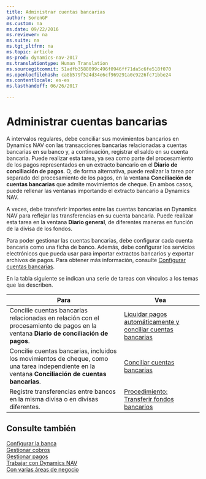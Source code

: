 ```yaml
---
title: Administrar cuentas bancarias
author: SorenGP
ms.custom: na
ms.date: 09/22/2016
ms.reviewer: na
ms.suite: na
ms.tgt_pltfrm: na
ms.topic: article
ms-prod: dynamics-nav-2017
ms.translationtype: Human Translation
ms.sourcegitcommit: 51adfb3588099c496f0946ff71da5c6fe518f070
ms.openlocfilehash: ca8b579f524d34e6cf969291a0c9226fc71bbe24
ms.contentlocale: es-es
ms.lasthandoff: 06/26/2017

---
```


# <a name="manage-bank-accounts"></a>Administrar cuentas bancarias
A intervalos regulares, debe conciliar sus movimientos bancarios en Dynamics NAV con las transacciones bancarias relacionadas a cuentas bancarias en su banco y, a continuación, registrar el saldo en su cuenta bancaria. Puede realizar esta tarea, ya sea como parte del procesamiento de los pagos representados en un extracto bancario en el **Diario de conciliación de pagos**. O, de forma alternativa, puede realizar la tarea por separado del procesamiento de los pagos, en la ventana **Conciliación de cuentas bancarias** que admite movimientos de cheque. En ambos casos, puede rellenar las ventanas importando el extracto bancario a Dynamics NAV.

A veces, debe transferir importes entre las cuentas bancarias en Dynamics NAV para reflejar las transferencias en su cuenta bancaria. Puede realizar esta tarea en la ventana **Diario general**, de diferentes maneras en función de la divisa de los fondos.

Para poder gestionar las cuentas bancarias, debe configurar cada cuenta bancaria como una ficha de banco. Además, debe configurar los servicios electrónicos que pueda usar para importar extractos bancarios y exportar archivos de pagos. Para obtener más información, consulte [Configurar cuentas bancarias](bank-setup-banking.md).

En la tabla siguiente se indican una serie de tareas con vínculos a los temas que las describen.

|Para |Vea |
|---|----|
|Concilie cuentas bancarias relacionadas en relación con el procesamiento de pagos en la ventana **Diario de conciliación de pagos**.|[Liquidar pagos automáticamente y conciliar cuentas bancarias](receivables-apply-payments-auto-reconcile-bank-accounts.md)|
|Concilie cuentas bancarias, incluidos los movimientos de cheque, como una tarea independiente en la ventana **Conciliación de cuentas bancarias**.|[Conciliar cuentas bancarias](bank-how-reconcile-bank-accounts-separately.md)|
|Registre transferencias entre bancos en la misma divisa o en divisas diferentes.|[Procedimiento: Transferir fondos bancarios](bank-how-transfer-bank-funds.md)
## <a name="see-also"></a>Consulte también  
[Configurar la banca](bank-setup-banking.md)  
[Gestionar cobros](receivables-manage-receivables.md)  
[Gestionar pagos](payables-manage-payables.md)    
[Trabajar con Dynamics NAV](ui-work-product.md)  
[Con varias áreas de negocio](ui-across-business-areas.md)

